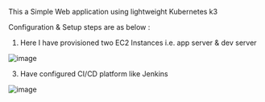 This a Simple Web application using lightweight Kubernetes k3

Configuration & Setup steps are as below : 
1. Here I have provisioned two EC2 Instances i.e. app server & dev server
   
![image](https://github.com/rahulk8/BipolarFactoryAssignment/assets/37226415/12696526-ccef-4cea-851a-b498052a74a9)

3. Have configured CI/CD platform like Jenkins
   
![image](https://github.com/rahulk8/BipolarFactoryAssignment/assets/37226415/1eaea1a7-41b9-45bb-9652-2bf550ab3b86)
